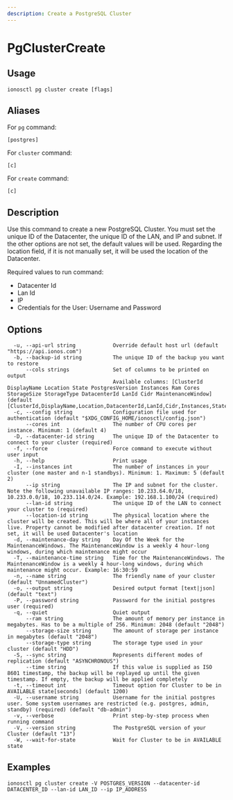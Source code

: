 ```yaml
---
description: Create a PostgreSQL Cluster
---
```


# PgClusterCreate

## Usage

```text
ionosctl pg cluster create [flags]
```

## Aliases

For `pg` command:

```text
[postgres]
```

For `cluster` command:

```text
[c]
```

For `create` command:

```text
[c]
```

## Description

Use this command to create a new PostgreSQL Cluster. You must set the unique ID of the Datacenter, the unique ID of the LAN, and IP and subnet. If the other options are not set, the default values will be used. Regarding the location field, if it is not manually set, it will be used the location of the Datacenter.

Required values to run command:

* Datacenter Id
* Lan Id
* IP
* Credentials for the User: Username and Password

## Options

```text
  -u, --api-url string            Override default host url (default "https://api.ionos.com")
  -b, --backup-id string          The unique ID of the backup you want to restore
      --cols strings              Set of columns to be printed on output 
                                  Available columns: [ClusterId DisplayName Location State PostgresVersion Instances Ram Cores StorageSize StorageType DatacenterId LanId Cidr MaintenanceWindow] (default [ClusterId,DisplayName,Location,DatacenterId,LanId,Cidr,Instances,State])
  -c, --config string             Configuration file used for authentication (default "$XDG_CONFIG_HOME/ionosctl/config.json")
      --cores int                 The number of CPU cores per instance. Minimum: 1 (default 4)
  -D, --datacenter-id string      The unique ID of the Datacenter to connect to your cluster (required)
  -f, --force                     Force command to execute without user input
  -h, --help                      Print usage
  -I, --instances int             The number of instances in your cluster (one master and n-1 standbys). Minimum: 1. Maximum: 5 (default 2)
      --ip string                 The IP and subnet for the cluster. Note the following unavailable IP ranges: 10.233.64.0/18, 10.233.0.0/18, 10.233.114.0/24. Example: 192.168.1.100/24 (required)
      --lan-id string             The unique ID of the LAN to connect your cluster to (required)
      --location-id string        The physical location where the cluster will be created. This will be where all of your instances live. Property cannot be modified after datacenter creation. If not set, it will be used Datacenter's location
  -d, --maintenance-day string    Day Of the Week for the MaintenanceWindows. The MaintenanceWindow is a weekly 4 hour-long windows, during which maintenance might occur
  -T, --maintenance-time string   Time for the MaintenanceWindows. The MaintenanceWindow is a weekly 4 hour-long windows, during which maintenance might occur. Example: 16:30:59
  -n, --name string               The friendly name of your cluster (default "UnnamedCluster")
  -o, --output string             Desired output format [text|json] (default "text")
  -P, --password string           Password for the initial postgres user (required)
  -q, --quiet                     Quiet output
      --ram string                The amount of memory per instance in megabytes. Has to be a multiple of 256. Minimum: 2048 (default "2048")
      --storage-size string       The amount of storage per instance in megabytes (default "2048")
      --storage-type string       The storage type used in your cluster (default "HDD")
  -S, --sync string               Represents different modes of replication (default "ASYNCHRONOUS")
      --time string               If this value is supplied as ISO 8601 timestamp, the backup will be replayed up until the given timestamp. If empty, the backup will be applied completely
  -t, --timeout int               Timeout option for Cluster to be in AVAILABLE state[seconds] (default 1200)
  -U, --username string           Username for the initial postgres user. Some system usernames are restricted (e.g. postgres, admin, standby) (required) (default "db-admin")
  -v, --verbose                   Print step-by-step process when running command
  -V, --version string            The PostgreSQL version of your Cluster (default "13")
  -W, --wait-for-state            Wait for Cluster to be in AVAILABLE state
```

## Examples

```text
ionosctl pg cluster create -V POSTGRES_VERSION --datacenter-id DATACENTER_ID --lan-id LAN_ID --ip IP_ADDRESS
```

